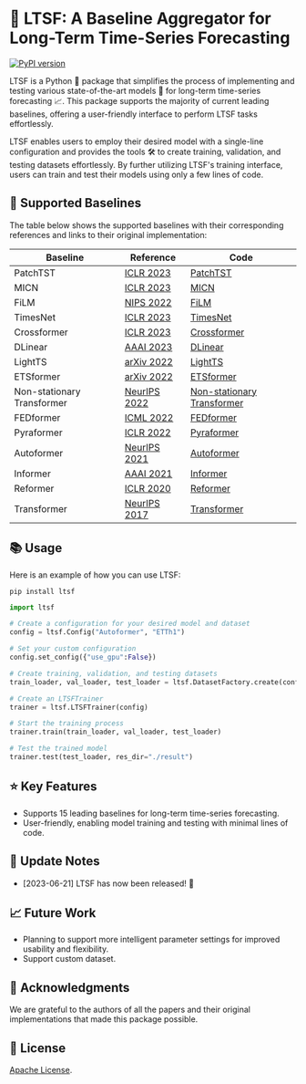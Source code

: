 # 🚀 LTSF: A Baseline Aggregator for Long-Term Time-Series Forecasting 
[![PyPI version](https://badge.fury.io/py/ltsf.svg)](https://badge.fury.io/py/ltsf)

LTSF is a Python 🐍 package that simplifies the process of implementing and testing various state-of-the-art models 🧠 for long-term time-series forecasting 📈. This package supports the majority of current leading baselines, offering a user-friendly interface to perform LTSF tasks effortlessly.

LTSF enables users to employ their desired model with a single-line configuration and provides the tools 🛠️ to create training, validation, and testing datasets effortlessly. By further utilizing LTSF's training interface, users can train and test their models using only a few lines of code.

## 🔧 Supported Baselines

The table below shows the supported baselines with their corresponding references and links to their original implementation:

| Baseline | Reference | Code |
|---|---|---|
| PatchTST | [ICLR 2023](https://arxiv.org/abs/2211.14730) | [PatchTST](https://github.com/yuqinie98/PatchTST)  |
| MICN     | [ICLR 2023](https://openreview.net/pdf?id=zt53IDUR1U) | [MICN](https://github.com/wanghq21/MICN) |
| FiLM     | [NIPS 2022](https://arxiv.org/abs/2205.08897) | [FiLM](https://github.com/tianzhou2011/FiLM/) |
| TimesNet | [ICLR 2023](https://openreview.net/pdf?id=ju_Uqw384Oq) | [TimesNet](https://github.com/thuml/Time-Series-Library/) |
| Crossformer | [ICLR 2023](https://openreview.net/forum?id=vSVLM2j9eie) | [Crossformer](https://github.com/Thinklab-SJTU/Crossformer) |
| DLinear | [AAAI 2023](https://arxiv.org/pdf/2205.13504.pdf) | [DLinear](https://github.com/cure-lab/LTSF-Linear) |
| LightTS | [arXiv 2022](https://arxiv.org/abs/2207.01186) | [LightTS](https://github.com/thuml/Time-Series-Library/blob/main/models/LightTS.py) |
| ETSformer | [arXiv 2022](https://arxiv.org/abs/2202.01381) | [ETSformer](https://github.com/salesforce/ETSformer) |
| Non-stationary Transformer | [NeurIPS 2022](https://openreview.net/pdf?id=ucNDIDRNjjv) | [Non-stationary Transformer](https://github.com/thuml/Nonstationary_Transformers) |
| FEDformer | [ICML 2022](https://proceedings.mlr.press/v162/zhou22g.html) | [FEDformer](https://github.com/MAZiqing/FEDformer) |
| Pyraformer | [ICLR 2022](https://openreview.net/pdf?id=0EXmFzUn5I) | [Pyraformer](https://github.com/ant-research/Pyraformer) |
| Autoformer | [NeurIPS 2021](https://openreview.net/pdf?id=I55UqU-M11y) | [Autoformer](https://github.com/thuml/Autoformer) |
| Informer | [AAAI 2021](https://ojs.aaai.org/index.php/AAAI/article/view/17325/17132) | [Informer](https://github.com/zhouhaoyi/Informer2020) |
| Reformer | [ICLR 2020](https://openreview.net/forum?id=rkgNKkHtvB) | [Reformer](https://github.com/lucidrains/reformer-pytorch) |
| Transformer | [NeurIPS 2017](https://proceedings.neurips.cc/paper/2017/file/3f5ee243547dee91fbd053c1c4a845aa-Paper.pdf) | [Transformer](https://github.com/hyunwoongko/transformer) |


## 📚 Usage

Here is an example of how you can use LTSF:
```
pip install ltsf
```

```python
import ltsf

# Create a configuration for your desired model and dataset
config = ltsf.Config("Autoformer", "ETTh1") 

# Set your custom configuration
config.set_config({"use_gpu":False})

# Create training, validation, and testing datasets
train_loader, val_loader, test_loader = ltsf.DatasetFactory.create(config, download=True, data_path=".")  

# Create an LTSFTrainer
trainer = ltsf.LTSFTrainer(config) 

# Start the training process
trainer.train(train_loader, val_loader, test_loader)

# Test the trained model
trainer.test(test_loader, res_dir="./result")
```

## ⭐ Key Features

- Supports 15 leading baselines for long-term time-series forecasting.
- User-friendly, enabling model training and testing with minimal lines of code.

## 🎉 Update Notes
- [2023-06-21] LTSF has now been released! 🚀

## 📈 Future Work
- Planning to support more intelligent parameter settings for improved usability and flexibility.
- Support custom dataset.

## 🙏 Acknowledgments
We are grateful to the authors of all the papers and their original implementations that made this package possible.

## 📜 License
[Apache License](LICENSE).
